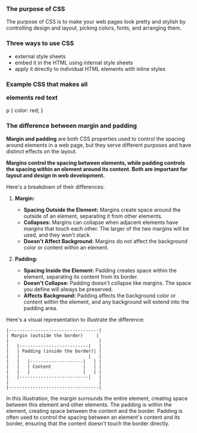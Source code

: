 
### The purpose of CSS
The purpose of CSS is to make your web pages look pretty and stylish by controlling design and layout, picking colors, fonts, and arranging them.

### Three ways to use CSS
- external style sheets
- embed it in the HTML using internal style sheets
- apply it directly to individual HTML elements with inline styles

### Example CSS that makes all <p> elements red text
p { color: red; }


### The difference between margin and padding

**Margin and padding** are both CSS properties used to control the spacing around elements in a web page, but they serve different purposes and have distinct effects on the layout. 

**Margins control the spacing between elements, while padding controls the spacing within an element around its content. Both are important for layout and design in web development.**

Here's a breakdown of their differences:

1. **Margin:**
   - **Spacing Outside the Element:** Margins create space around the outside of an element, separating it from other elements.
   - **Collapses:** Margins can collapse when adjacent elements have margins that touch each other. The larger of the two margins will be used, and they won't stack.
   - **Doesn't Affect Background:** Margins do not affect the background color or content within an element.

2. **Padding:**
   - **Spacing Inside the Element:** Padding creates space within the element, separating its content from its border.
   - **Doesn't Collapse:** Padding doesn't collapse like margins. The space you define will always be preserved.
   - **Affects Background:** Padding affects the background color or content within the element, and any background will extend into the padding area.

Here's a visual representation to illustrate the difference:

```plaintext
|----------------------------------|
| Margin (outside the border)     |
|                                  |
|   |--------------------------|   |
|   | Padding (inside the border)| |
|   |                          |   |
|   |   |--------------------|   | |
|   |   | Content            |   | |
|   |   |                    |   | |
|   |--------------------------|   |
|                                  |
|----------------------------------|
```

In this illustration, the margin surrounds the entire element, creating space between this element and other elements. The padding is within the element, creating space between the content and the border. Padding is often used to control the spacing between an element's content and its border, ensuring that the content doesn't touch the border directly.